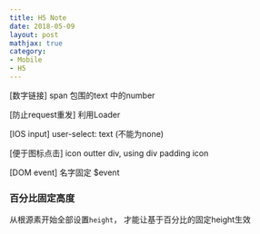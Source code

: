 ```yaml
---
title: H5 Note
date: 2018-05-09
layout: post
mathjax: true
category:
- Mobile
- H5
---
```

\[数字链接\]
span 包围的text 中的number

\[防止request重发\]
利用Loader 

\[IOS input\]
user-select: text (不能为none) 

\[便于图标点击\]
icon outter div, using div padding icon

\[DOM event\]
名字固定 $event

### 百分比固定高度

从根源素开始全部设置`height`， 才能让基于百分比的固定height生效